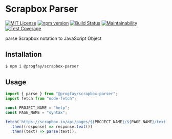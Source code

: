 # Scrapbox Parser

[![MIT License](http://img.shields.io/badge/license-MIT-blue.svg?style=for-the-badge&color=AC1500&labelColor=222222)](LICENSE)
[![npm version](https://img.shields.io/npm/v/@progfay/scrapbox-parser?style=for-the-badge&message=NPM&color=CB3837&logo=NPM&labelColor=222222&label=npm)](https://www.npmjs.com/package/@progfay/scrapbox-parser)
[![Build Status](https://img.shields.io/travis/progfay/scrapbox-parser?style=for-the-badge&message=Travis+CI&color=3EAAAF&logo=Travis+CI&labelColor=222222&logoColor=FFFFFF)](https://travis-ci.org/progfay/scrapbox-parser)
[![Maintainability](https://img.shields.io/codeclimate/maintainability/progfay/scrapbox-parser?style=for-the-badge&message=Code+Climate&labelColor=222222&logo=Code+Climate&logoColor=FFFFFF)](https://codeclimate.com/github/progfay/scrapbox-parser/maintainability)
[![Test Coverage](https://img.shields.io/codeclimate/coverage/progfay/scrapbox-parser?style=for-the-badge&message=Code+Climate&labelColor=222222&logo=Code+Climate&logoColor=FFFFFF)](https://codeclimate.com/github/progfay/scrapbox-parser/coverage)

parse Scrapbox notation to JavaScript Object

## Installation

```sh
$ npm i @progfay/scrapbox-parser
```

## Usage

```js
import { parse } from "@progfay/scrapbox-parser";
import fetch from "node-fetch";

const PROJECT_NAME = "help";
const PAGE_NAME = "syntax";

fetch(`https://scrapbox.io/api/pages/${PROJECT_NAME}/${PAGE_NAME}/text`)
  .then((response) => response.text())
  .then((text) => parse(text));
```

